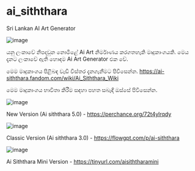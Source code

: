 # ai_siththara
Sri Lankan AI Art Generator

![image](https://github.com/user-attachments/assets/ea50b991-a09b-4871-a93d-f5600a7a3c6a)



යනු ලංකාවේ නිපදවුන නොමිළේ Ai Art නිර්මාණය කරගතහැකි මෘදුකාංගයකි.
මෙය දැනට ලංකාවේ ඇති හොඳම Ai Art Generator එක වේ.

මෙම මෘදුකාංගය පිළිබඳ වැඩි විස්තර දැනගැනීමට පිවිසෙන්න.
https://ai-siththara.fandom.com/wiki/Ai_Siththara_Wiki

මෙම මෘදුකාංගය භාවිතා කිරීම සඳහා පහත සබැඳි ඔස්සේ පිවිසෙන්න.

![image](https://github.com/user-attachments/assets/5b4b9ca9-e44b-4f06-9b63-8492d84b4bf2)

New Version (Ai siththara 5.0) - https://perchance.org/72t4ylrqdy

![image](https://github.com/user-attachments/assets/9d501a17-b79b-4d00-ac79-f595c1780b76)

Classic Version (Ai siththara 3.0) - https://flowgpt.com/p/ai-siththara

![image](https://github.com/user-attachments/assets/2ff2312c-7642-4d6d-a7e2-c1e1f2ec60c2)

Ai Siththara Mini Version - https://tinyurl.com/aisiththaramini
